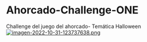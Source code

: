 # Ahorcado-Challenge-ONE
Challenge del juego del ahorcado- Temática Halloween
[![imagen-2022-10-31-123737638.png](https://i.postimg.cc/zX94HXpK/imagen-2022-10-31-123737638.png)](https://postimg.cc/56SsZJh2)
